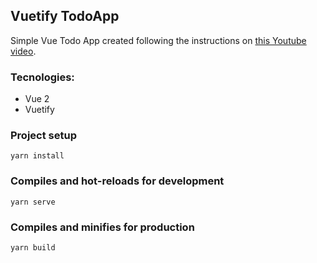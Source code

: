 ## Vuetify TodoApp

Simple Vue Todo App created following the instructions on [this Youtube video](https://www.youtube.com/watch?v=CjXgoYo86yY&t). 

### Tecnologies:
- Vue 2
- Vuetify

### Project setup
```
yarn install
```

### Compiles and hot-reloads for development
```
yarn serve
```

### Compiles and minifies for production
```
yarn build
```
